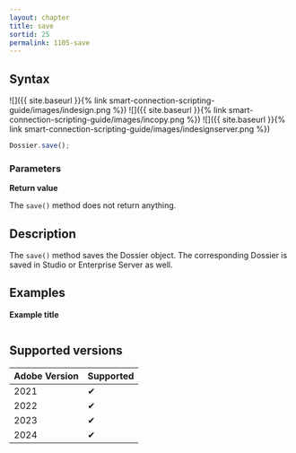 ```yaml
---
layout: chapter
title: save
sortid: 25
permalink: 1105-save
---
```


## Syntax

![]({{ site.baseurl }}{% link smart-connection-scripting-guide/images/indesign.png %}) ![]({{ site.baseurl }}{% link smart-connection-scripting-guide/images/incopy.png %}) ![]({{ site.baseurl }}{% link smart-connection-scripting-guide/images/indesignserver.png %})

```javascript
Dossier.save();
```

### Parameters

**Return value**

The `save()` method does not return anything.

## Description

The `save()` method saves the Dossier object. The corresponding Dossier is saved in Studio or Enterprise Server as well.

## Examples

**Example title**

```javascript

```

## Supported versions

| Adobe Version | Supported |
| ------------- | --------- |
| 2021          | ✔         |
| 2022          | ✔         |
| 2023          | ✔         |
| 2024          | ✔         |
